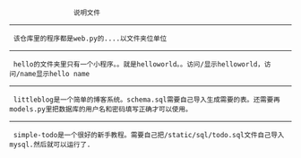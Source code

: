                     说明文件
---------------------------------------------------
     该仓库里的程序都是web.py的....以文件夹位单位

------------------------------------------------------
     hello的文件夹里只有一个小程序。。就是helloworld。。访问/显示helloworld，访问/name显示hello name

------------------------------------------------------------------------------
     littleblog是一个简单的博客系统。schema.sql需要自己导入生成需要的表。还需要再models.py里把数据库的用户名和密码填写正确才可以使用。

--------------------------------------------------------------------------------
     simple-todo是一个很好的新手教程。需要自己把/static/sql/todo.sql文件自己导入mysql.然后就可以运行了.



